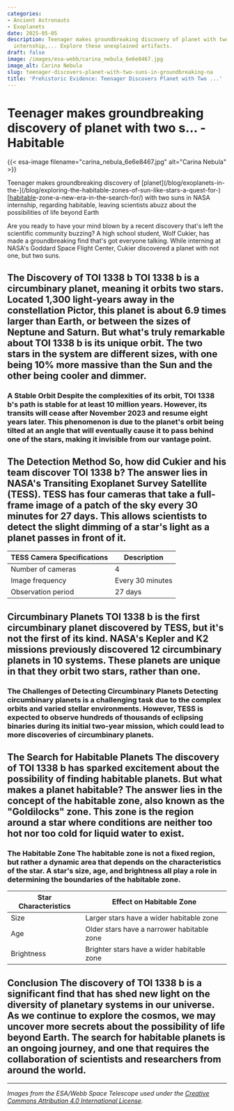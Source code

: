 ```yaml
---
categories:
- Ancient Astronauts
- Exoplanets
date: 2025-05-05
description: Teenager makes groundbreaking discovery of planet with two suns in NASA
  internship,... Explore these unexplained artifacts.
draft: false
image: /images/esa-webb/carina_nebula_6e6e8467.jpg
image_alt: Carina Nebula
slug: teenager-discovers-planet-with-two-suns-in-groundbreaking-na
title: 'Prehistoric Evidence: Teenager Discovers Planet with Two ...'
---
```


# Teenager makes groundbreaking discovery of planet with two s... - Habitable
{{< esa-image filename="carina_nebula_6e6e8467.jpg" alt="Carina Nebula" >}}



Teenager makes groundbreaking discovery of [planet](/blog/exoplanets-in-the-](/blog/exploring-the-habitable-zones-of-sun-like-stars-a-quest-for-) [[habitable](/blog/understanding-the-habitable-zones-of-exoplanets-a-key-to-unl)-zone-a-new-era-in-the-search-for/) with two suns in NASA internship, regarding habitable, leaving scientists abuzz about the possibilities of life beyond Earth

Are you ready to have your mind blown by a recent discovery that's left the scientific community buzzing? A high school student, Wolf Cukier, has made a groundbreaking find that's got everyone talking. While interning at NASA's Goddard Space Flight Center, Cukier discovered a planet with not one, but two suns.

 ## The Discovery of TOI 1338 b TOI 1338 b is a circumbinary planet, meaning it orbits two stars. Located 1,300 light-years away in the constellation Pictor, this planet is about 6.9 times larger than Earth, or between the sizes of Neptune and Saturn. But what's truly remarkable about TOI 1338 b is its unique orbit. The two stars in the system are different sizes, with one being 10% more massive than the Sun and the other being cooler and dimmer.

 ### A Stable Orbit Despite the complexities of its orbit, TOI 1338 b's path is stable for at least 10 million years. However, its transits will cease after November 2023 and resume eight years later. This phenomenon is due to the planet's orbit being tilted at an angle that will eventually cause it to pass behind one of the stars, making it invisible from our vantage point.

 ## The Detection Method So, how did Cukier and his team discover TOI 1338 b? The answer lies in NASA's Transiting Exoplanet Survey Satellite (TESS). TESS has four cameras that take a full-frame image of a patch of the sky every 30 minutes for 27 days. This allows scientists to detect the slight dimming of a star's light as a planet passes in front of it.

 | **TESS Camera Specifications** | **Description** |
| --- | --- |
| Number of cameras | 4 |
| Image frequency | Every 30 minutes |
| Observation period | 27 days | ### Confirming the Discovery To confirm that the transits were real and not a result of instrumental artifacts, the research team used a software package called eleanor. This software helped them to analyze the data and determine that the transits were indeed caused by a planet passing in front of the stars.

 ## Circumbinary Planets TOI 1338 b is the first circumbinary planet discovered by TESS, but it's not the first of its kind. NASA's Kepler and K2 missions previously discovered 12 circumbinary planets in 10 systems. These planets are unique in that they orbit two stars, rather than one.

 ### The Challenges of Detecting Circumbinary Planets Detecting circumbinary planets is a challenging task due to the complex orbits and varied stellar environments. However, TESS is expected to observe hundreds of thousands of eclipsing binaries during its initial two-year mission, which could lead to more discoveries of circumbinary planets.

 ## The Search for Habitable Planets The discovery of TOI 1338 b has sparked excitement about the possibility of finding habitable planets. But what makes a planet habitable? The answer lies in the concept of the habitable zone, also known as the "Goldilocks" zone. This zone is the region around a star where conditions are neither too hot nor too cold for liquid water to exist.

 ### The Habitable Zone The habitable zone is not a fixed region, but rather a dynamic area that depends on the characteristics of the star. A star's size, age, and brightness all play a role in determining the boundaries of the habitable zone.

 | **Star Characteristics** | **Effect on Habitable Zone** |
| --- | --- |
| Size | Larger stars have a wider habitable zone |
| Age | Older stars have a narrower habitable zone |
| Brightness | Brighter stars have a wider habitable zone | ### Planetary Features But the habitable zone is just the beginning. Planetary features such as atmospheric composition, magnetic fields, tectonic activity, and gravitational interactions with neighboring bodies all play a crucial role in determining whether a planet is habitable.

 ## Conclusion The discovery of TOI 1338 b is a significant find that has shed new light on the diversity of planetary systems in our universe. As we continue to explore the cosmos, we may uncover more secrets about the possibility of life beyond Earth. The search for habitable planets is an ongoing journey, and one that requires the collaboration of scientists and researchers from around the world.

---

*Images from the ESA/Webb Space Telescope used under the [Creative Commons Attribution 4.0 International License](https://creativecommons.org/licenses/by/4.0).*